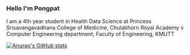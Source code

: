 ### Hello I'm Pongpat 
I am a 4th year student in Health Data Science at Princess Srisavangavadhana College of Medicine, Chulabhorn Royal Academy x Computer Engineering department, Faculty of Engineering, KMUTT

[![Anurag's GitHub stats](https://github-readme-stats.vercel.app/api?username=anuraghazra)](https://github.com/anuraghazra/github-readme-stats)
